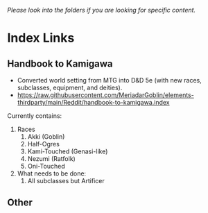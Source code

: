 *Please look into the folders if you are looking for specific content.*

# Index Links
## Handbook to Kamigawa
- Converted world setting from MTG into D&D 5e (with new races, subclasses, equipment, and deities).
- https://raw.githubusercontent.com/MeriadarGoblin/elements-thirdparty/main/Reddit/handbook-to-kamigawa.index

Currently contains:
1. Races
	1. Akki (Goblin)
	2. Half-Ogres
	3. Kami-Touched (Genasi-like)
	4. Nezumi (Ratfolk)
	5. Oni-Touched
2. What needs to be done:
	1. All subclasses but Artificer

## Other
